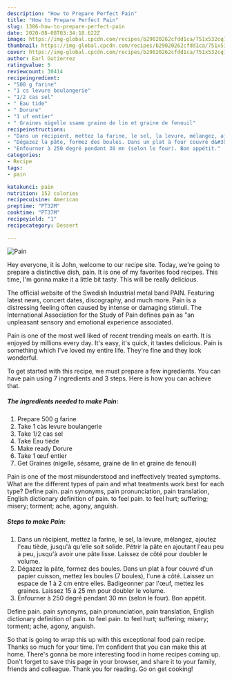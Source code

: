 ```yaml
---
description: "How to Prepare Perfect Pain"
title: "How to Prepare Perfect Pain"
slug: 1386-how-to-prepare-perfect-pain
date: 2020-08-08T03:34:18.622Z
image: https://img-global.cpcdn.com/recipes/b29020262cfdd1ca/751x532cq70/pain-photo-principale-de-la-recette.jpg
thumbnail: https://img-global.cpcdn.com/recipes/b29020262cfdd1ca/751x532cq70/pain-photo-principale-de-la-recette.jpg
cover: https://img-global.cpcdn.com/recipes/b29020262cfdd1ca/751x532cq70/pain-photo-principale-de-la-recette.jpg
author: Earl Gutierrez
ratingvalue: 5
reviewcount: 30414
recipeingredient:
- "500 g farine"
- "1 cs levure boulangerie"
- "1/2 cas sel"
- " Eau tide"
- " Dorure"
- "1 uf entier"
- " Graines nigelle ssame graine de lin et graine de fenouil"
recipeinstructions:
- "Dans un récipient, mettez la farine, le sel, la levure, mélangez, ajoutez l&#39;eau tiède, jusqu&#39;à qu&#39;elle soit solide. Pétrir la pâte en ajoutant l&#39;eau peu à peu, jusqu&#39;à avoir une pâte lisse. Laissez de côté pour doubler le volume."
- "Dégazez la pâte, formez des boules. Dans un plat à four couvré d&#39;un papier cuisson, mettez les boules (7 boules), l&#39;une à côté. Laissez un espace de 1 à 2 cm entre elles. Badigeonner par l&#39;œuf, mettez les graines. Laissez 15 à 25 mn pour doubler le volume."
- "Enfourner à 250 degré pendant 30 mn (selon le four). Bon appétit."
categories:
- Recipe
tags:
- pain

katakunci: pain 
nutrition: 152 calories
recipecuisine: American
preptime: "PT32M"
cooktime: "PT37M"
recipeyield: "1"
recipecategory: Dessert

---
```



![Pain](https://img-global.cpcdn.com/recipes/b29020262cfdd1ca/751x532cq70/pain-photo-principale-de-la-recette.jpg)

Hey everyone, it is John, welcome to our recipe site. Today, we're going to prepare a distinctive dish, pain. It is one of my favorites food recipes. This time, I'm gonna make it a little bit tasty. This will be really delicious.

The official website of the Swedish Industrial metal band PAIN. Featuring latest news, concert dates, discography, and much more. Pain is a distressing feeling often caused by intense or damaging stimuli. The International Association for the Study of Pain defines pain as &#34;an unpleasant sensory and emotional experience associated.

Pain is one of the most well liked of recent trending meals on earth. It is enjoyed by millions every day. It's easy, it's quick, it tastes delicious. Pain is something which I've loved my entire life. They're fine and they look wonderful.


To get started with this recipe, we must prepare a few ingredients. You can have pain using 7 ingredients and 3 steps. Here is how you can achieve that.

<!--inarticleads1-->

##### The ingredients needed to make Pain:

1. Prepare 500 g farine
1. Take 1 càs levure boulangerie
1. Take 1/2 cas sel
1. Take  Eau tiède
1. Make ready  Dorure
1. Take 1 œuf entier
1. Get  Graines (nigelle, sésame, graine de lin et graine de fenouil)


Pain is one of the most misunderstood and ineffectively treated symptoms. What are the different types of pain and what treatments work best for each type? Define pain. pain synonyms, pain pronunciation, pain translation, English dictionary definition of pain. to feel pain. to feel hurt; suffering; misery; torment; ache, agony, anguish. 

<!--inarticleads2-->

##### Steps to make Pain:

1. Dans un récipient, mettez la farine, le sel, la levure, mélangez, ajoutez l&#39;eau tiède, jusqu&#39;à qu&#39;elle soit solide. Pétrir la pâte en ajoutant l&#39;eau peu à peu, jusqu&#39;à avoir une pâte lisse. Laissez de côté pour doubler le volume.
1. Dégazez la pâte, formez des boules. Dans un plat à four couvré d&#39;un papier cuisson, mettez les boules (7 boules), l&#39;une à côté. Laissez un espace de 1 à 2 cm entre elles. Badigeonner par l&#39;œuf, mettez les graines. Laissez 15 à 25 mn pour doubler le volume.
1. Enfourner à 250 degré pendant 30 mn (selon le four). Bon appétit.


Define pain. pain synonyms, pain pronunciation, pain translation, English dictionary definition of pain. to feel pain. to feel hurt; suffering; misery; torment; ache, agony, anguish. 

So that is going to wrap this up with this exceptional food pain recipe. Thanks so much for your time. I'm confident that you can make this at home. There's gonna be more interesting food in home recipes coming up. Don't forget to save this page in your browser, and share it to your family, friends and colleague. Thank you for reading. Go on get cooking!
